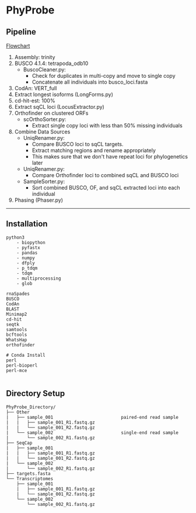 # PhyProbe

## Pipeline

[Flowchart](https://docs.google.com/drawings/d/1YbIQsHFdcLFzGP--4vbma8IAR7dfUapjAgoFcXb25_E/edit?usp=sharing)

1. Assembly: trinity
2. BUSCO 4.1.4: tetrapoda_odb10
	- BuscoCleaner.py:
		- Check for duplicates in multi-copy and move to single copy
		- Concatenate all individuals into busco_loci.fasta
3. CodAn: VERT_full
4. Extract longest isoforms (LongForms.py)
5. cd-hit-est: 100% 
6. Extract sqCL loci (LocusExtractor.py)
7. Orthofinder on clustered ORFs
	- scOrthoSorter.py:
		- Extract single copy loci with less than 50% missing individuals
8. Combine Data Sources
	- UniqRenamer.py:
		- Compare BUSCO loci to sqCL targets.
		- Extract matching regions and rename appropriately
		- This makes sure that we don't have repeat loci for phylogenetics later
	- UniqRenamer.py:
		- Compare Orthofinder loci to combined sqCL and BUSCO loci
	- SampleSorter.py:
		- Sort combined BUSCO, OF, and sqCL extracted loci into each individual
9. Phasing (Phaser.py)

*** 

## Installation
```
python3
	- biopython
	- pyfastx
	- pandas
	- numpy
	- dfply
	- p_tdqm
	- tdqm
	- multiprocessing
	- glob

rnaSpades
BUSCO
CodAn
BLAST
Minimap2
cd-hit
seqtk
samtools
bcftools
WhatsHap
orthofinder

# Conda Install
perl
perl-bioperl
perl-mce


```

## Directory Setup
```
PhyProbe_Directory/
├── Other
|	├── sample_001							paired-end read sample
|	|	├── sample_001_R1.fastq.gz
|	|	└── sample_001_R2.fastq.gz
|	└── sample_002							single-end read sample
|		└── sample_002_R1.fastq.gz
├── SeqCap
|	├── sample_001
|	|	├── sample_001_R1.fastq.gz
|	|	└── sample_001_R2.fastq.gz
|	└── sample_002
|		└── sample_002_R1.fastq.gz
├── targets.fasta
└── Transcriptomes
	├── sample_001
	|	├── sample_001_R1.fastq.gz
	|	└── sample_001_R2.fastq.gz
	└── sample_002
		└── sample_002_R1.fastq.gz
```